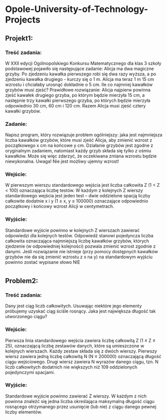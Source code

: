 # Opole-University-of-Technology-Projects


## Projekt1:

### Treść zadania:
W XXII edycji Ogólnopolskiego Konkursu Matematycznego dla klas 3 szkoły podstawowej 
pojawiło się następujące zadanie:
Alicja ma dwa magiczne grzyby. Po zjedzeniu kawałka pierwszego robi się 
dwa razy wyższa, a po zjedzeniu kawałka drugiego - kurczy się o 1 m. Alicja ma teraz 1 m 15 cm wzrostu i chciałaby urosnąć dokładnie o 5 cm. Ile 
co najmniej kawałków grzybów musi zjeść?
Prawidłowe rozwiązanie: Alicja najpierw powinna zjeść kawałek drugiego grzyba, po którym 
będzie mierzyła 15 cm, a następnie trzy kawałki pierwszego grzyba, po których będzie mierzyła odpowiednio 30 cm, 60 cm i 120 cm. Razem Alicja musi zjeść cztery kawałki grzybów.

### Zadanie:
Napisz program, który rozwiązuje problem ogólniejszy: jaka jest najmniejsza liczba kawałków grzybów, które musi zjeść Alicja, aby zmienić wzrost z początkowego x cm na końcowe 
y cm. Działanie grzybów jest zgodne z oryginalnym zadaniem, natomiast każdy grzyb składa 
się tylko z ośmiu kawałków. Może się więc zdarzyć, że oczekiwana zmiana wzrostu będzie 
niewykonalna.
Uwaga! Nie jest możliwy ujemny wzrost!


### Wejście:

W pierwszym wierszu standardowego wejścia jest liczba całkowita Z (1 < Z < 100) oznaczająca 
liczbę testów. W każdym z kolejnych Z wierszy standardowego wejścia jest jeden test – dwie 
oddzielone spacją liczby całkowite dodatnie x i y (1 ≤ x, y ≤ 100000) oznaczające odpowiednio 
początkowy i końcowy wzrost Alicji w centymetrach.

### Wyjście:
Standardowe wyjście powinno w kolejnych Z wierszach zawierać odpowiedzi dla kolejnych 
testów. Odpowiedź stanowi pojedyncza liczba całkowita oznaczająca najmniejszą liczbę kawałków grzybów, których zjedzenie (w odpowiedniej kolejności) pozwala zmienić wzrost
zgodnie z danymi. Jeśli rozwiązanie nie istnieje (przy pomocy dostępnych kawałków grzybów 
nie da się zmienić wzrostu z x na y) na standardowym wyjściu powinno zostać wypisane słowo 
NIE


#
## Problem2:

### Treść zadania:

Dany jest ciąg liczb całkowitych. Usuwając niektóre jego elementy próbujemy uzyskać ciąg 
ściśle rosnący. Jaka jest największa długość tak utworzonego ciągu?


### Wejście:

Pierwsza linia standardowego wejścia zawiera liczbę całkowitą Z (1 ≤ Z ≤ 25), oznaczającą 
liczbę zestawów danych, które są umieszczone w kolejnych wierszach. Każdy zestaw składa 
się z dwóch wierszy. Pierwszy wiersz zawiera jedną liczbę całkowitą N (N ≤ 200000) 
oznaczającą długość ciągu wejściowego. Drugi wiersz zawiera N wyrazów danego ciągu, tzn. 
N liczb całkowitych dodatnich nie większych niż 109
oddzielonych pojedynczymi spacjami.


### Wyjście:

Standardowe wyjście powinno zawierać Z wierszy. W każdym z nich powinna znaleźć się 
jedna liczba określająca maksymalną długość ciągu rosnącego otrzymanego przez usunięcie 
(lub nie) z ciągu danego pewnej liczby elementów.
